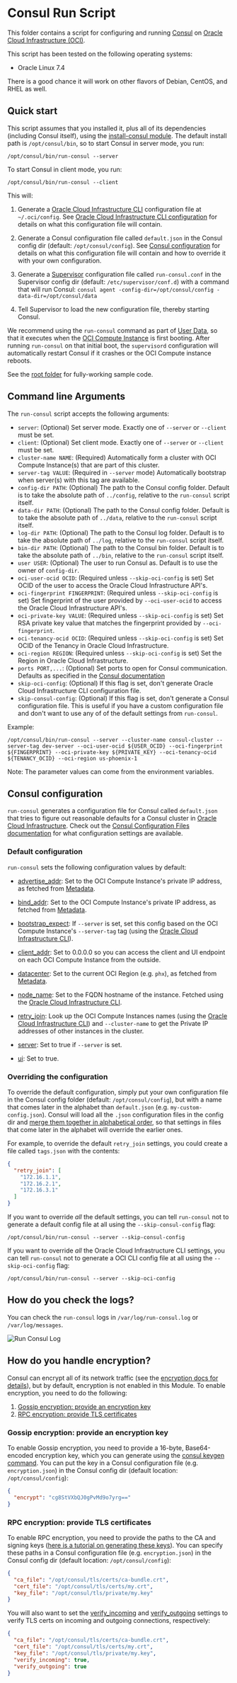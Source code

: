 # Consul Run Script

This folder contains a script for configuring and running [Consul](https://www.consul.io/) on [Oracle Cloud Infrastructure (OCI)](https://cloud.oracle.com/en_US/cloud-infrastructure).

This script has been tested on the following operating systems:
* Oracle Linux 7.4

There is a good chance it will work on other flavors of Debian, CentOS, and RHEL as well.


## Quick start

This script assumes that you installed it, plus all of its dependencies (including Consul itself), using the [install-consul module](../install-consul). The default install path is `/opt/consul/bin`, so to start Consul in server mode, you run:

```
/opt/consul/bin/run-consul --server
```

To start Consul in client mode, you run:

```
/opt/consul/bin/run-consul --client
```

This will:

1. Generate a [Oracle Cloud Infrastructure CLI](https://docs.us-phoenix-1.oraclecloud.com/Content/API/SDKDocs/cli.htm) configuration file at ` ~/.oci/config`. See [Oracle Cloud Infrastructure CLI configuration](https://docs.us-phoenix-1.oraclecloud.com/Content/API/Concepts/sdkconfig.htm) for details on what this configuration file will contain.

1. Generate a Consul configuration file called `default.json` in the Consul config dir (default: `/opt/consul/config`). See [Consul configuration](#consul-configuration) for details on what this configuration file will contain and how to override it with your own configuration.

1. Generate a [Supervisor](http://supervisord.org/) configuration file called `run-consul.conf` in the Supervisor config dir (default: `/etc/supervisor/conf.d`) with a command that will run Consul:
`consul agent -config-dir=/opt/consul/config -data-dir=/opt/consul/data`

1. Tell Supervisor to load the new configuration file, thereby starting Consul.

We recommend using the `run-consul` command as part of [User Data](http://cloudinit.readthedocs.io/en/latest/topics/format.html), so that it executes when the [OCI Compute Instance](https://cloud.oracle.com/en_US/infrastructure/compute) is first booting. After running `run-consul` on that initial boot, the `supervisord` configuration will automatically restart Consul if it crashes or the OCI Compute instance reboots.

See the [root folder](../../README.md#quick-start) for fully-working sample code.


## Command line Arguments

The `run-consul` script accepts the following arguments:

* `server`: (Optional) Set server mode. Exactly one of `--server` or `--client` must be set.
* `client`: (Optional) Set client mode. Exactly one of `--server` or `--client` must be set.
* `cluster-name NAME`: (Required) Automatically form a cluster with OCI Compute Instance(s) that are part of this cluster.
* `server-tag VALUE`: (Required in `--server` mode) Automatically bootstrap when server(s) with this tag are available.
* `config-dir PATH`: (Optional) The path to the Consul config folder. Default is to take the absolute path of `../config`, relative to the `run-consul` script itself.
* `data-dir PATH`: (Optional) The path to the Consul config folder. Default is to take the absolute path of `../data`, relative to the `run-consul` script itself.
* `log-dir PATH`: (Optional) The path to the Consul log folder. Default is to take the absolute path of `../log`, relative to the `run-consul` script itself.
* `bin-dir PATH`: (Optional) The path to the Consul bin folder. Default is to take the absolute path of `../bin`, relative to the `run-consul` script itself.
* `user USER`: (Optional) The user to run Consul as. Default is to use the owner of `config-dir`.
* `oci-user-ocid OCID`: (Required unless `--skip-oci-config` is set) Set OCID of the user to access the Oracle Cloud Infrastructure API's.
* `oci-fingerprint FINGERPRINT`: (Required unless `--skip-oci-config` is set) Set fingerprint of the user provided by `--oci-user-ocid` to access the Oracle Cloud Infrastructure API's.
* `oci-private-key VALUE`: (Required unless `--skip-oci-config` is set) Set RSA private key value that matches the fingerprint provided by `--oci-fingerprint`.
* `oci-tenancy-ocid OCID`: (Required unless `--skip-oci-config` is set) Set OCID of the Tenancy in Oracle Cloud Infrastructure.
* `oci-region REGION`: (Required unless `--skip-oci-config` is set) Set the Region in Oracle Cloud Infrastructure.
* `ports PORT,...`: (Optional) Set ports to open for Consul communication. Defaults as specified in the [Consul documentation](https://www.consul.io/docs/agent/options.html?#ports-used)
* `skip-oci-config`: (Optional) If this flag is set, don't generate Oracle Cloud Infrastructure CLI configuration file.
* `skip-consul-config`: (Optional) If this flag is set, don't generate a Consul configuration file. This is useful if you have a custom configuration file and don't want to use any of of the default settings from `run-consul`.

Example:

```
/opt/consul/bin/run-consul --server --cluster-name consul-cluster --server-tag dev-server --oci-user-ocid ${USER_OCID} --oci-fingerprint ${FINGERPRINT} --oci-private-key ${PRIVATE_KEY} --oci-tenancy-ocid ${TENANCY_OCID} --oci-region us-phoenix-1
```
Note: The parameter values can come from the environment variables.


## Consul configuration

`run-consul` generates a configuration file for Consul called `default.json` that tries to figure out reasonable defaults for a Consul cluster in [Oracle Cloud Infrastructure](https://cloud.oracle.com/en_US/cloud-infrastructure/). Check out the [Consul Configuration Files documentation](https://www.consul.io/docs/agent/options.html#configuration-files) for what configuration settings are available.


### Default configuration

`run-consul` sets the following configuration values by default:

* [advertise_addr](https://www.consul.io/docs/agent/options.html#advertise_addr): Set to the OCI Compute Instance's private IP address, as fetched from [Metadata](https://docs.us-phoenix-1.oraclecloud.com/Content/Compute/Tasks/gettingmetadata.htm).

* [bind_addr](https://www.consul.io/docs/agent/options.html#bind_addr): Set to the OCI Compute Instance's private IP address, as fetched from [Metadata](https://docs.us-phoenix-1.oraclecloud.com/Content/Compute/Tasks/gettingmetadata.htm).

* [bootstrap_expect](https://www.consul.io/docs/agent/options.html#bootstrap_expect): If `--server` is set, set this config based on the OCI Compute Instance's `--server-tag` tag (using the [Oracle Cloud Infrastructure CLI](https://docs.us-phoenix-1.oraclecloud.com/Content/API/SDKDocs/cli.htm)).

* [client_addr](https://www.consul.io/docs/agent/options.html#client_addr): Set to 0.0.0.0 so you can access the client and UI endpoint on each OCI Compute Instance from the outside.

* [datacenter](https://www.consul.io/docs/agent/options.html#datacenter): Set to the current OCI Region (e.g. `phx`), as fetched from [Metadata](https://docs.us-phoenix-1.oraclecloud.com/Content/Compute/Tasks/gettingmetadata.htm).

* [node_name](https://www.consul.io/docs/agent/options.html#node_name): Set to the FQDN hostname of the instance. Fetched using the [Oracle Cloud Infrastructure CLI](https://docs.us-phoenix-1.oraclecloud.com/Content/API/SDKDocs/cli.htm).

* [retry_join](https://www.consul.io/docs/agent/options.html#retry_join): Look up the OCI Compute Instances names (using the [Oracle Cloud Infrastructure CLI](https://docs.us-phoenix-1.oraclecloud.com/Content/API/SDKDocs/cli.htm)) and `--cluster-name` to get the Private IP addresses of other instances in the cluster.

* [server](https://www.consul.io/docs/agent/options.html#server): Set to true if `--server` is set.

* [ui](https://www.consul.io/docs/agent/options.html#ui): Set to true.


### Overriding the configuration

To override the default configuration, simply put your own configuration file in the Consul config folder (default: `/opt/consul/config`), but with a name that comes later in the alphabet than `default.json` (e.g. `my-custom-config.json`). Consul will load all the `.json` configuration files in the config dir and [merge them together in alphabetical order](https://www.consul.io/docs/agent/options.html#_config_dir), so that settings in files that come later in the alphabet will override the earlier ones.

For example, to override the default `retry_join` settings, you could create a file called `tags.json` with the contents:

```json
{
  "retry_join": [
    "172.16.1.1",
    "172.16.2.1",
    "172.16.3.1"
  ]
}
```

If you want to override *all* the default settings, you can tell `run-consul` not to generate a default config file at all using the `--skip-consul-config` flag:

```
/opt/consul/bin/run-consul --server --skip-consul-config
```

If you want to override *all* the Oracle Cloud Infrastructure CLI settings, you can tell `run-consul` not to generate a OCI CLI config file at all using the `--skip-oci-config` flag:

```
/opt/consul/bin/run-consul --server --skip-oci-config
```

## How do you check the logs?

You can check the `run-consul` logs in `/var/log/run-consul.log` or `/var/log/messages`.

![Run Consul Log](../../_doc/run-consul-log-screenshot.png)


## How do you handle encryption?

Consul can encrypt all of its network traffic (see the [encryption docs for details](https://www.consul.io/docs/agent/encryption.html)), but by default, encryption is not enabled in this Module. To enable encryption, you need to do the following:

1. [Gossip encryption: provide an encryption key](#gossip-encryption-provide-an-encryption-key)
1. [RPC encryption: provide TLS certificates](#rpc-encryption-provide-tls-certificates)


### Gossip encryption: provide an encryption key

To enable Gossip encryption, you need to provide a 16-byte, Base64-encoded encryption key, which you can generate using the [consul keygen command](https://www.consul.io/docs/commands/keygen.html). You can put the key in a Consul configuration file (e.g. `encryption.json`) in the Consul config dir (default location: `/opt/consul/config`):

```json
{
  "encrypt": "cg8StVXbQJ0gPvMd9o7yrg=="
}
```


### RPC encryption: provide TLS certificates

To enable RPC encryption, you need to provide the paths to the CA and signing keys ([here is a tutorial on generating these keys](http://russellsimpkins.blogspot.com/2015/10/consul-adding-tls-using-self-signed.html)). You can specify these paths in a Consul configuration file (e.g. `encryption.json`) in the Consul config dir (default location: `/opt/consul/config`):

```json
{
  "ca_file": "/opt/consul/tls/certs/ca-bundle.crt",
  "cert_file": "/opt/consul/tls/certs/my.crt",
  "key_file": "/opt/consul/tls/private/my.key"
}
```

You will also want to set the [verify_incoming](https://www.consul.io/docs/agent/options.html#verify_incoming) and [verify_outgoing](https://www.consul.io/docs/agent/options.html#verify_outgoing) settings to verify TLS certs on incoming and outgoing connections, respectively:

```json
{
  "ca_file": "/opt/consul/tls/certs/ca-bundle.crt",
  "cert_file": "/opt/consul/tls/certs/my.crt",
  "key_file": "/opt/consul/tls/private/my.key",
  "verify_incoming": true,
  "verify_outgoing": true
}
```
